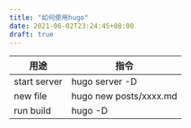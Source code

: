 ```yaml
---
title: "如何使用hugo"
date: 2021-06-02T23:24:45+08:00
draft: true
---
```


| 用途 | 指令 |
|-|-|
|start server|hugo server -D|
|new file|hugo new posts/xxxx.md|
|run build|hugo -D|